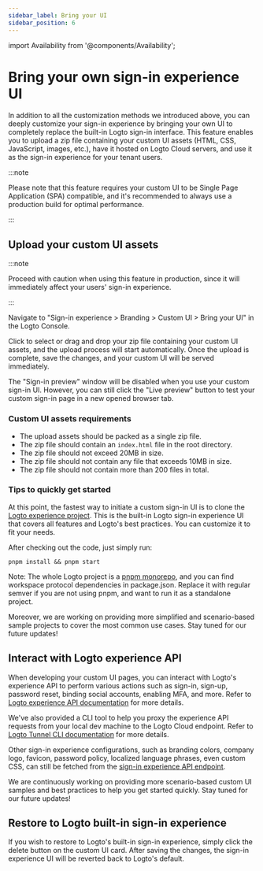 ```yaml
---
sidebar_label: Bring your UI
sidebar_position: 6
---
```


import Availability from '@components/Availability';

# Bring your own sign-in experience UI

<Availability cloud oss={false} />

In addition to all the customization methods we introduced above, you can deeply customize your sign-in experience by bringing your own UI to completely replace the built-in Logto sign-in interface. This feature enables you to upload a zip file containing your custom UI assets (HTML, CSS, JavaScript, images, etc.), have it hosted on Logto Cloud servers, and use it as the sign-in experience for your tenant users.

:::note

Please note that this feature requires your custom UI to be Single Page Application (SPA) compatible, and it's recommended to always use a production build for optimal performance.

:::

## Upload your custom UI assets

:::note

Proceed with caution when using this feature in production, since it will immediately affect your users' sign-in experience.

:::

Navigate to "Sign-in experience > Branding > Custom UI > Bring your UI" in the Logto Console.

Click to select or drag and drop your zip file containing your custom UI assets, and the upload process will start automatically. Once the upload is complete, save the changes, and your custom UI will be served immediately.

The "Sign-in preview" window will be disabled when you use your custom sign-in UI. However, you can still click the "Live preview" button to test your custom sign-in page in a new opened browser tab.

### Custom UI assets requirements

- The upload assets should be packed as a single zip file.
- The zip file should contain an `index.html` file in the root directory.
- The zip file should not exceed 20MB in size.
- The zip file should not contain any file that exceeds 10MB in size.
- The zip file should not contain more than 200 files in total.

### Tips to quickly get started

At this point, the fastest way to initiate a custom sign-in UI is to clone the [Logto experience project](https://github.com/logto-io/logto/tree/master/packages/experience). This is the built-in Logto sign-in experience UI that covers all features and Logto's best practices. You can customize it to fit your needs.

After checking out the code, just simply run:

```
pnpm install && pnpm start
```

Note: The whole Logto project is a [pnpm monorepo](https://pnpm.io/workspaces), and you can find workspace protocol dependencies in package.json. Replace it with regular semver if you are not using pnpm, and want to run it as a standalone project.

Moreover, we are working on providing more simplified and scenario-based sample projects to cover the most common use cases. Stay tuned for our future updates!

## Interact with Logto experience API

When developing your custom UI pages, you can interact with Logto's experience API to perform various actions such as sign-in, sign-up, password reset, binding social accounts, enabling MFA, and more. Refer to [Logto experience API documentation](https://openapi.logto.io/group/endpoint-interaction) for more details.

We've also provided a CLI tool to help you proxy the experience API requests from your local dev machine to the Logto Cloud endpoint. Refer to [Logto Tunnel CLI documentation](/docs/references/tunnel-cli/) for more details.

Other sign-in experience configurations, such as branding colors, company logo, favicon, password policy, localized language phrases, even custom CSS, can still be fetched from the [sign-in experience API endpoint](https://openapi.logto.io/operation/operation-getsigninexperienceconfig).

We are continuously working on providing more scenario-based custom UI samples and best practices to help you get started quickly. Stay tuned for our future updates!

## Restore to Logto built-in sign-in experience

If you wish to restore to Logto's built-in sign-in experience, simply click the delete button on the custom UI card. After saving the changes, the sign-in experience UI will be reverted back to Logto's default.
